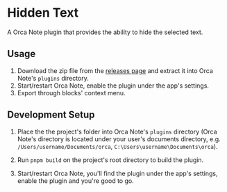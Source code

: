 # Hidden Text

A Orca Note plugin that provides the ability to hide the selected text.

## Usage

1. Download the zip file from the [releases page](https://github.com/sethyuan/orca-plugin-hidden-text/releases) and extract it into Orca Note's `plugins` directory.
2. Start/restart Orca Note, enable the plugin under the app's settings.
3. Export through blocks' context menu.

## Development Setup

1. Place the the project's folder into Orca Note's `plugins` directory (Orca Note's directory is located under your user's documents directory, e.g. `/Users/username/Documents/orca`, `C:\Users\username\Documents\orca`).

2. Run `pnpm build` on the project's root directory to build the plugin.

3. Start/restart Orca Note, you'll find the plugin under the app's settings, enable the plugin and you're good to go.

